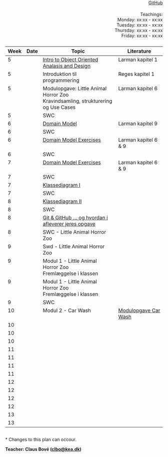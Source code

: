 <head>
  <style> 
    h1:first-of-type {display: none;}
    #github {text-align: right; margin:-50px 0 50px 0}
    #teachings {text-align: right; margin: -30px 0 10px 0}
    #tbl {display: inline-table}
    td {vertical-align: top;}
  </style>
</head>

# Software Design and Construction 1st semester

<div id="github"><a href="https://github.com/keadat1st/">GitHub</a></div>

<div id="teachings">Teachings: <br> Monday: xx:xx - xx:xx <br> Tuesday: xx:xx - xx:xx <br> Thursday: xx:xx - xx:xx <br> Friday: xx:xx - xx:xx</div>

<table id="tbl">
  <thead>
  <tr>
      <th>Week</th>
      <th>Date</th>
      <th>Topic</th>
    <th>Literature</th>
  </tr>
  </thead>
  <tbody>
  <tr>
      <td>5</td>
      <td></td>
      <td>    
        <a href="https://github.com/keadat1st/01_intro_to_Object_Oriented_Analasis_and_Design">Intro to Object Oriented Analasis and Design</a></td>
      <td>Larman kapitel 1</td>
  </tr>
  
  <tr>
      <td>5</td>
      <td></td>
      <td>Introduktion til programmering</td>
      <td>Reges kapitel 1</td>
  </tr>
  
  <tr>
      <td>5</td>
      <td></td>
      <td>
        Modulopgave: Little Animal Horror Zoo<br>
        Kravindsamling, strukturering og Use Cases
      </td>
      <td>
        Larman kapitel 6
      </td>
  </tr>
  
  <tr>
      <td>5</td>
      <td></td>
      <td>SWC</td>
      <td></td>
  </tr>
  
  <tr>
      <td>6</td>
      <td></td>
  <td><a href="https://github.com/keadat1st/05_domain_model">Domain Model</a></td>
      <td>Larman kapitel 9</td>
  </tr>  
  
  <tr>
      <td>6</td>
      <td></td> 
      <td>SWC</td>
      <td></td>
  </tr>

  <tr> 
      <td>6</td>
      <td></td>
  <td><a href="https://github.com/keadat1st/07_domain_model_exercises">Domain Model Exercises</a></td>
      <td>Larman kapitel 6 & 9</td>
  </tr>
  
  <tr>      
      <td>6</td>
      <td></td>
      <td>SWC</td>
      <td></td>
  </tr>

  <tr>
      <td>7</td>
      <td></td>
      <td><a href="https://github.com/keadat1st/09_domain_model_exercises">Domain Model Exercises</a></td>
      <td>Larman kapitel 6 & 9</td>
  </tr>
  
  <tr>
      <td>7</td>
      <td></td>
      <td>SWC</td>
      <td></td>
  </tr>
  
  <tr>
      <td>7</td>
      <td></td>
      <td><a href="https://github.com/keadat1st/11_KlasseDiagram">Klassediagram I</a></td>
      <td></td>
  </tr>
  <tr>
      <td>7</td>
      <td></td>
      <td>SWC</td>
      <td></td>
  </tr>
  
  <tr>
      <td>8</td>
      <td></td>
      <td><a href="https://github.com/keadat1st/13_KlasseDiagram">Klassediagram II</a></td>
      <td></td>
  </tr>
  
  <tr>
      <td>8</td>
      <td></td>
      <td>SWC</td>
      <td></td>
  </tr>

  <tr>
      <td>8</td>
      <td></td>
      <td><a href="https://github.com/keadat1st/15_git_github">Git & GitHub … og hvordan i afleverer jeres opgave</a></td>
      <td></td>
  </tr>
  
  <tr>
      <td>8</td>
      <td></td>
      <td>SWC - Little Animal Horror Zoo</td>
      <td></td>
  </tr>
  
  <tr>
      <td>9</td>
      <td></td>
      <td>Swd - Little Animal Horror Zoo</td>
      <td></td>
  </tr>
 
  <tr>
      <td>9</td>
      <td></td>
      <td>Modul 1 -  Little Animal Horror Zoo<br>Fremlæggelse i klassen</td>
      <td></td>
  </tr>
  <tr>
      <td>9</td>
      <td></td>
      <td>Modul 1 -  Little Animal Horror Zoo<br>Fremlæggelse i klassen</td>
      <td></td>
  </tr>
  
  <tr>
     <td>9</td>
      <td></td>
      <td>SWC</td>
      <td></td>
  </tr>
  
  <tr>
      <td>10</td>
      <td></td>
      <td>Modul 2 - Car Wash</td>
      <td><a href="https://docs.google.com/document/d/e/2PACX-1vTaq88kCAyWz5M12eHSc0U3tWu3HsKC2JG8ap2u6DZSr3_1pwtm_WeZszjedLM7HYxLaoiMtJB_s4cx/pub">Modulopgave Car Wash</a></td>
  </tr>
  
  <tr>
      <td>10</td>
      <td></td>
      <td></td>
      <td></td>
  </tr>
  
  <tr>
      <td>10</td>
      <td></td>
      <td></td>
      <td></td>
  </tr>
  <tr>
      <td>10</td>
      <td></td>
      <td></td>
      <td></td>
  </tr>
  
  <tr>
      <td>11</td>
      <td></td>
      <td></td>
      <td></td>
  </tr>
  
  <tr>
     <td>11</td>
      <td></td>
      <td></td>
      <td></td>
  </tr>
  
  <tr>
      <td>11</td>
      <td></td>
      <td></td>
      <td></td>
  </tr>
  
  <tr>
      <td>11</td>
      <td></td>
      <td></td>
      <td></td>
  </tr>

  <tr>
      <td>12</td>
      <td></td>
      <td></td>
      <td></td>
  </tr>
  
  <tr>
      <td>12</td>
      <td></td>
      <td></td>
      <td></td>
  </tr>
  
  <tr>
      <td>12</td>
      <td></td>
      <td></td>
      <td></td>
  </tr>
  
  <tr>
      <td>12</td>
      <td></td>
      <td></td>
      <td></td>
  </tr> 
  <tr>
      <td>13</td>
      <td></td>
      <td></td>
      <td></td>
  </tr> 
  
  <tr>
      <td>13</td>
      <td></td>
      <td></td>
      <td></td>
  </tr>
  
  </tbody>
</table>
            
\* Changes to this plan can occour. <br>

__Teacher: Claus Bové (clbo@kea.dk)__
